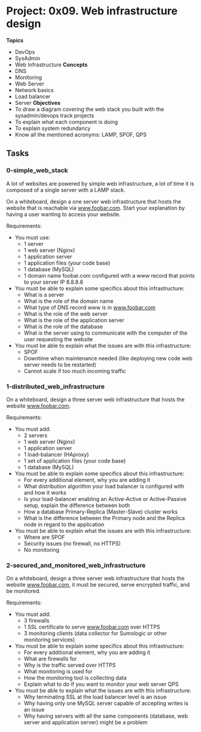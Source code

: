
# Project: 0x09. Web infrastructure design
**Topics**
- DevOps
- SysAdmin
- Web Infrastructure
**Concepts**
- DNS
- Monitoring
- Web Server
- Network basics
- Load balancer
- Server
**Objectives**
- To draw a diagram covering the web stack you built with the sysadmin/devops track projects
- To explain what each component is doing
- To explain system redundancy
- Know all the mentioned acronyms: LAMP, SPOF, QPS

## Tasks
### 0-simple_web_stack
A lot of websites are powered by simple web infrastructure, a lot of time it is composed of a single server with a LAMP stack.

On a whiteboard, design a one server web infrastructure that hosts the website that is reachable via www.foobar.com. Start your explanation by having a user wanting to access your website.

Requirements:

- You must use:  
	- 1 server
	- 1 web server (Nginx)
	- 1 application server
	- 1 application files (your code base)
	- 1 database (MySQL)
	- 1 domain name foobar.com configured with a www record that points to your server IP 8.8.8.8
- You must be able to explain some specifics about this infrastructure:  
	- What is a server
	- What is the role of the domain name
	- What type of DNS record www is in www.foobar.com
	- What is the role of the web server
	- What is the role of the application server
	- What is the role of the database
	- What is the server using to communicate with the computer of the user requesting the website
- You must be able to explain what the issues are with this infrastructure:  
	- SPOF
	- Downtime when maintenance needed (like deploying new code web server needs to be restarted)
	- Cannot scale if too much incoming traffic

### 1-distributed_web_infrastructure
On a whiteboard, design a three server web infrastructure that hosts the website www.foobar.com.

Requirements:

- You must add:  
	- 2 servers
	- 1 web server (Nginx)
	- 1 application server
	- 1 load-balancer (HAproxy)
 	- 1 set of application files (your code base)
	- 1 database (MySQL)
- You must be able to explain some specifics about this infrastructure:  
	- For every additional element, why you are adding it
	- What distribution algorithm your load balancer is configured with and how it works
	- Is your load-balancer enabling an Active-Active or Active-Passive setup, explain the difference between both
	- How a database Primary-Replica (Master-Slave) cluster works
	- What is the difference between the Primary node and the Replica node in regard to the application
- You must be able to explain what the issues are with this infrastructure:
	- Where are SPOF
	- Security issues (no firewall, no HTTPS)
	- No monitoring

### 2-secured_and_monitored_web_infrastructure
On a whiteboard, design a three server web infrastructure that hosts the website www.foobar.com, it must be secured, serve encrypted traffic, and be monitored.

Requirements:

- You must add:  
	- 3 firewalls
	- 1 SSL certificate to serve www.foobar.com over HTTPS
	- 3 monitoring clients (data collector for Sumologic or other monitoring services)
- You must be able to explain some specifics about this infrastructure:  
	- For every additional element, why you are adding it
	- What are firewalls for
	- Why is the traffic served over HTTPS
	- What monitoring is used for
	- How the monitoring tool is collecting data
	- Explain what to do if you want to monitor your web server QPS
- You must be able to explain what the issues are with this infrastructure:
	- Why terminating SSL at the load balancer level is an issue
	- Why having only one MySQL server capable of accepting writes is an issue
	- Why having servers with all the same components (database, web server and application server) might be a problem

